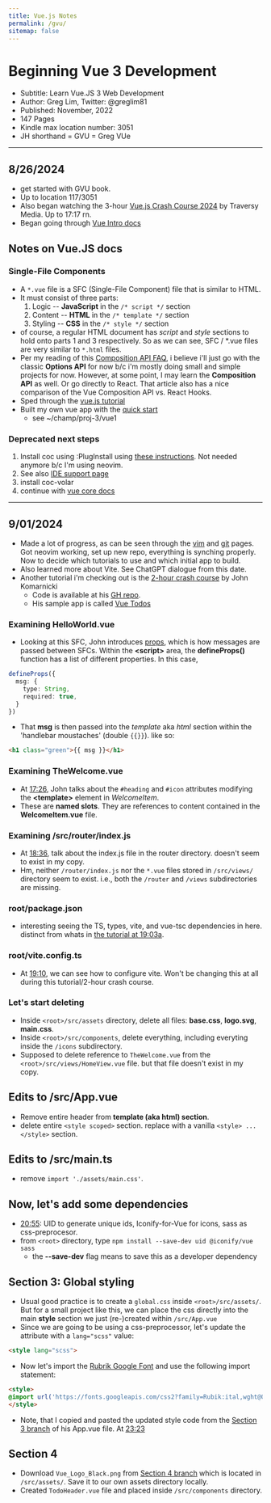 ```yaml
---
title: Vue.js Notes
permalink: /gvu/
sitemap: false
---
```


# Beginning Vue 3 Development
* Subtitle: Learn Vue.JS 3 Web Development
* Author: Greg Lim, Twitter: @greglim81
* Published: November, 2022
* 147 Pages
* Kindle max location number: 3051
* JH shorthand = GVU = Greg VUe


***
## 8/26/2024
* get started with GVU book.
* Up to location 117/3051
* Also began watching the 3-hour [Vue.js Crash Course 2024](https://www.youtube.com/watch?v=VeNfHj6MhgA) by Traversy Media. Up to 17:17 rn.
* Began going through [Vue Intro docs](https://vuejs.org/guide/introduction.html)

## Notes on Vue.JS docs
### Single-File Components
* A `*.vue` file is a SFC (Single-File Component) file that is similar to HTML.
* It must consist of three parts:
	1. Logic -- **JavaScript** in the `/* script */` section
	1. Content -- **HTML** in the `/* template */` section
	1. Styling -- **CSS** in the `/* style */` section
* of course, a regular HTML document has *script* and *style* sections to hold onto parts 1 and 3 respectively. So as we can see, SFC / *.vue files are very similar to `*.html` files.
* Per my reading of this [Composition API FAQ](https://vuejs.org/guide/extras/composition-api-faq), i believe i'll just go with the classic **Options API** for now b/c i'm mostly doing small and simple projects for now. However, at some point, I may learn the **Composition API** as well. Or go directly to React. That article also has a nice comparison of the Vue Composition API vs. React Hooks.
* Sped through the [vue.js tutorial](https://vuejs.org/tutorial/#step-1)
* Built my own vue app with the [quick start](https://vuejs.org/guide/quick-start.html)
    * see ~/champ/proj-3/vue1

### Deprecated next steps
1. Install coc using :PlugInstall using [these instructions](https://dev.to/rajikaimal/vim-auto-completion-with-coc-nvim-ie3). Not needed anymore b/c I'm using neovim.
2. See also [IDE support page](https://vuejs.org/guide/scaling-up/tooling.html#ide-support)
3. install coc-volar
4. continue with [vue core docs](https://vuejs.org/guide/essentials/application.html)

***

## 9/01/2024
* Made a lot of progress, as can be seen through the [vim](/vim) and [git](/git-notes/) pages. Got neovim working, set up new repo, everything is synching properly. Now to decide which tutorials to use and which initial app to build.
* Also learned more about Vite. See ChatGPT dialogue from this date.
* Another tutorial i'm checking out is the [2-hour crash course](https://www.youtube.com/watch?v=KTFH4P8unUQ) by John Komarnicki
	* Code is available at his [GH repo](https://github.com/johnkomarnicki/vue-3-crash-course).
	* His sample app is called [Vue Todos](https://sparkling-platypus-7955f2.netlify.app/)

### Examining HelloWorld.vue
* Looking at this SFC, John introduces [props](https://youtu.be/KTFH4P8unUQ?si=pfcUFgfnq_mqNoFj&t=978), which is how messages are passed between SFCs. Within the **\<script\>** area, the **defineProps()** function has a list of different properties. In this case, 

```typescript
defineProps({
  msg: {
    type: String,
    required: true,
  }
}) 
```

* That **msg** is then passed into the *template* aka *html* section within the 'handlebar moustaches' (double `{{}}`). like so:

```html
<h1 class="green">{{ msg }}</h1>
```

### Examining TheWelcome.vue
* At [17:26](https://youtu.be/KTFH4P8unUQ?si=i2cL9uApvAMKX_A7&t=1046), John talks about the `#heading` and `#icon` attributes modifying the **\<template\>** element in *WelcomeItem*.  
* These are **named slots**. They are references to content contained in the **WelcomeItem.vue** file.

### Examining /src/router/index.js
* At [18:36](https://youtu.be/KTFH4P8unUQ?si=Q-iH5DCXJOjNO8bf&t=1116), talk about the index.js file in the router directory. doesn't seem to exist in my copy. 
* Hm, neither `/router/index.js` nor the `*.vue` files stored in `/src/views/` directory seem to exist. i.e., both the `/router` and `/views` subdirectories are missing.

### root/package.json
* interesting seeing the TS, types, vite, and vue-tsc dependencies in here. distinct from whats in [the tutorial at 19:03a](https://youtu.be/KTFH4P8unUQ?si=9pCF5HyJsyZUCzDQ&t=1144).

### root/vite.config.ts
* At [19:10](https://youtu.be/KTFH4P8unUQ?si=4UN8T0Si7q407nyL&t=1150), we can see how to configure vite. Won't be changing this at all during this tutorial/2-hour crash course.

### Let's start deleting
* Inside `<root>/src/assets` directory, delete all files: **base.css**, **logo.svg**, **main.css**. 
* Inside `<root>/src/components`, delete everything, including everyting inside the `/icons` subdirectory.
* Supposed to delete reference to `TheWelcome.vue` from the `<root>/src/views/HomeView.vue` file. but that file doesn't exist in my copy.

## Edits to /src/App.vue
* Remove entire header from **template (aka html) section**.
* delete entire `<style scoped>` section. replace with a vanilla `<style> ... </style>` section.

## Edits to /src/main.ts
* remove `import './assets/main.css'`.

## Now, let's add some dependencies
* [20:55](https://youtu.be/KTFH4P8unUQ?si=JhexWofpi3dLBh4F&t=1255): UID to generate unique ids, Iconify-for-Vue for icons, sass as css-preprocesor.
* from `<root>` directory, type `npm install --save-dev uid @iconify/vue sass`
	* the **--save-dev** flag means to save this as a developer dependency

## Section 3: Global styling
* Usual good practice is to create a `global.css` inside `<root>/src/assets/`. But for a small project like this, we can place the css directly into the main **style** section we just (re-)created within `/src/App.vue`
* Since we are going to be using a css-preprocessor, let's update the attribute with a `lang="scss"` value:

```html
<style lang="scss">
```
* Now let's import the [Rubrik Google Font](https://fonts.google.com/specimen/Rubik) and use the following import statement:

```html
<style>
@import url('https://fonts.googleapis.com/css2?family=Rubik:ital,wght@0,300..900;1,300..900&display=swap');
</style>
```

* Note, that I copied and pasted the updated style code from the [Section 3 branch](https://github.com/johnkomarnicki/vue-3-crash-course/blob/section-3/src/App.vue) of his App.vue file. At [23:23](https://youtu.be/KTFH4P8unUQ?si=aWAlGACrIQBetskv&t=1403)

## Section 4
* Download `Vue_Logo_Black.png` from [Section 4 branch](https://github.com/johnkomarnicki/vue-3-crash-course/blob/section-4/src/assets/Vue_Logo_Black.png) which is located in `/src/assets/`. Save it to our own assets directory locally. 
* Created `TodoHeader.vue` file and placed inside `/src/components` directory.

